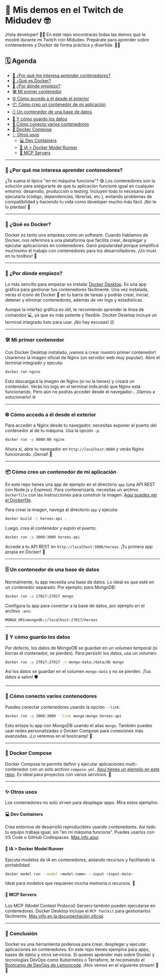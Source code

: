 # 🚀 Mis demos en el Twitch de Midudev 🤓

¡Hola developer! 👋🏻 En este repo encontrarás todas las demos que te mostré durante mi Twitch con Midudev. Prepárate para aprender sobre contenedores y Docker de forma práctica y divertida. 🐳✨


## 🗓️ Agenda

- [🤔 ¿Por qué me interesa aprender contenedores?](#-por-qué-me-interesa-aprender-contenedores)
- [🐳 ¿Qué es Docker?](#-qué-es-docker)
- [🔰 ¿Por dónde empiezo?](#-por-dónde-empiezo)
- [🛠️ Mi primer contenedor](#🛠️-mi-primer-contenedor)
- [🌐 Cómo accedo a él desde el exterior](#-cómo-accedo-a-él-desde-el-exterior)
- [📦 Cómo creo un contenedor de mi aplicación](#-cómo-creo-un-contenedor-de-mi-aplicación)
- [🗄️ Un contenedor de una base de datos](#-un-contenedor-de-una-base-de-datos)
- [💾 Y cómo guardo los datos](#-y-cómo-guardo-los-datos)
- [🔗 Cómo conecto varios contenedores](#-cómo-conecto-varios-contenedores)
- [🧩 Docker Compose](#-docker-compose)
- [✨ Otros usos](#-otros-usos)
    - [💻 Dev Containers](#dev-containers)
    - [🤖 IA > Docker Model Runner](#ia--docker-model-runner)
    - [🧠 MCP Servers](#mcp-servers)

---

### 🤔 ¿Por qué me interesa aprender contenedores?

¿Te suena el típico "en mi máquina funciona"? 😅 Los contenedores son la solución para asegurarte de que tu aplicación funcione igual en cualquier entorno: desarrollo, producción o testing. Incluyen todo lo necesario para ejecutarla (código, dependencias, librerías, etc.), evitando problemas de compatibilidad y haciendo tu vida como developer mucho más fácil. ¡No te lo pierdas! 🚀

---

### 🐳 ¿Qué es Docker?

Docker es tanto una empresa como un software. Cuando hablamos de Docker, nos referimos a una plataforma que facilita crear, desplegar y ejecutar aplicaciones en contenedores. Ganó popularidad porque simplificó muchísimo el trabajo con contenedores para los desarrolladores. ¡Un must en tu toolbox! 🧰

---

### 🔰 ¿Por dónde empiezo?

Lo más sencillo para empezar es instalar [Docker Desktop](https://www.docker.com/products/docker-desktop/). Es una app gráfica para gestionar tus contenedores fácilmente. Una vez instalada, verás el icono de Docker 🐳 en tu barra de tareas y podrás crear, iniciar, detener y eliminar contenedores, además de ver logs y estadísticas.

Aunque la interfaz gráfica es útil, te recomiendo aprender la línea de comandos 💻, ya que es más potente y flexible. Docker Desktop incluye un terminal integrado listo para usar. ¡No hay excusas! 😉

---

### 🛠️ Mi primer contenedor

Con Docker Desktop instalado, ¡vamos a crear nuestro primer contenedor! Usaremos la imagen oficial de Nginx (un servidor web muy popular). Abre el terminal integrado y ejecuta:

```bash
docker run nginx
```

Esto descargará la imagen de Nginx (si no la tienes) y creará un contenedor. Verás los logs en el terminal indicando que Nginx está funcionando. Pero aún no podrás acceder desde el navegador... ¡Vamos a solucionarlo! 🌐

---

### 🌐 Cómo accedo a él desde el exterior

Para acceder a Nginx desde tu navegador, necesitas exponer el puerto del contenedor al de tu máquina. Usa la opción `-p`:

```bash
docker run -p 8080:80 nginx
```

Ahora sí, abre tu navegador en `http://localhost:8080` y verás Nginx funcionando. ¡Genial! 🎉

---

### 📦 Cómo creo un contenedor de mi aplicación

En este repo tienes una app de ejemplo en el directorio `app` (una API REST con Node.js y Express). Para contenerizarla, necesitas un archivo `Dockerfile` con las instrucciones para construir la imagen. [Aquí puedes ver el Dockerfile](app/Dockerfile).

Para crear la imagen, navega al directorio `app` y ejecuta:

```bash
docker build -t heroes-api .
```

Luego, crea el contenedor y expón el puerto:

```bash
docker run -p 3000:3000 heroes-api
```

Accede a tu API REST en `http://localhost:3000/heroes`. ¡Tu primera app propia en Docker! 🚀

---

### 🗄️ Un contenedor de una base de datos

Normalmente, tu app necesita una base de datos. Lo ideal es que esté en un contenedor separado. Por ejemplo, para MongoDB:

```bash
docker run -p 27017:27017 mongo
```

Configura tu app para conectar a la base de datos, por ejemplo en el archivo `.env`:

```
MONGO_URI=mongodb://localhost:27017/heroes
```

---

### 💾 Y cómo guardo los datos

Por defecto, los datos de MongoDB se guardan en un volumen temporal (si borras el contenedor, se pierden). Para persistir los datos, usa un volumen:

```bash
docker run -p 27017:27017 -v mongo-data:/data/db mongo
```

Así los datos se guardan en el volumen `mongo-data` y no se pierden. ¡Tus datos a salvo! 🛡️

---

### 🔗 Cómo conecto varios contenedores

Puedes conectar contenedores usando la opción `--link`:

```bash
docker run -p 3000:3000 --link mongo:mongo heroes-api
```

Esto enlaza tu app con MongoDB usando el alias `mongo`. También puedes usar redes personalizadas o Docker Compose para conexiones más avanzadas. ¡Lo veremos en el bootcamp! 💛

---

### 🧩 Docker Compose

Docker Compose te permite definir y ejecutar aplicaciones multi-contenedor con un solo archivo `compose.yml`. [Aquí tienes un ejemplo en este repo](compose.yml). Es ideal para proyectos con varios servicios. 🧩

---

### ✨ Otros usos

Los contenedores no solo sirven para desplegar apps. Mira estos ejemplos:

#### 💻 Dev Containers

Crea entornos de desarrollo reproducibles usando contenedores. Así todo tu equipo trabaja igual, sin "en mi máquina funciona". Puedes usarlos con VS Code o GitHub Codespaces. [Más info aquí](https://code.visualstudio.com/docs/devcontainers/containers).

#### 🤖 IA > Docker Model Runner

Ejecuta modelos de IA en contenedores, aislando recursos y facilitando la portabilidad:

```bash
docker model run --model <model-name> --input <input-data>
```

Ideal para modelos que requieren mucha memoria o recursos. 🧠

#### 🧠 MCP Servers

Los MCP (Model Context Protocol) Servers también pueden ejecutarse en contenedores. Docker Desktop incluye el `MCP Toolkit` para gestionarlos fácilmente. [Más info en la documentación oficial](https://docs.docker.com/desktop/mcp-toolkit/).

---

### 🏁 Conclusión

Docker es una herramienta poderosa para crear, desplegar y ejecutar aplicaciones en contenedores. En este repo tienes ejemplos para apps, bases de datos y otros servicios. Si quieres aprender más sobre Docker y tecnologías DevOps como Kubernetes o Terraform, te recomiendo el [Bootcamp de DevOps de Lemoncode](https://lemoncode.net/bootcamp-devops#bootcamp-devops/inicio). ¡Nos vemos en el siguiente stream! 🚀💛
